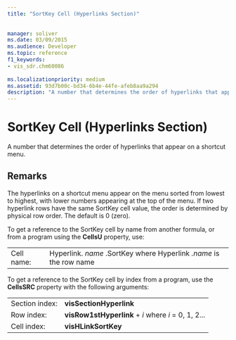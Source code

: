 ```yaml
---
title: "SortKey Cell (Hyperlinks Section)"
 
 
manager: soliver
ms.date: 03/09/2015
ms.audience: Developer
ms.topic: reference
f1_keywords:
- vis_sdr.chm60086
 
ms.localizationpriority: medium
ms.assetid: 93d7b00c-bd34-6b4e-44fe-afeb8aa9a294
description: "A number that determines the order of hyperlinks that appear on a shortcut menu."
---
```


# SortKey Cell (Hyperlinks Section)

A number that determines the order of hyperlinks that appear on a shortcut menu.
  
## Remarks

The hyperlinks on a shortcut menu appear on the menu sorted from lowest to highest, with lower numbers appearing at the top of the menu. If two hyperlink rows have the same SortKey cell value, the order is determined by physical row order. The default is 0 (zero). 
  
To get a reference to the SortKey cell by name from another formula, or from a program using the **CellsU** property, use: 
  
|||
|:-----|:-----|
|Cell name:  <br/> |Hyperlink. *name*  .SortKey where Hyperlink  *.name*  is the row name  <br/> |
   
To get a reference to the SortKey cell by index from a program, use the **CellsSRC** property with the following arguments: 
  
|||
|:-----|:-----|
|Section index:  <br/> |**visSectionHyperlink** <br/> |
|Row index:  <br/> |**visRow1stHyperlink** +  *i*  where  *i*  = 0, 1, 2...  <br/> |
|Cell index:  <br/> |**visHLinkSortKey** <br/> |
   


